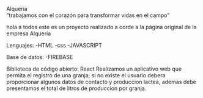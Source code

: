 Alquería  
”trabajamos con el corazón para transformar vidas en el campo”

hola a todos este es un proyecto realizado  a corde  a la página original de la empresa Alquería 

Lenguajes:
-HTML
-css
-JAVASCRIPT

Base de datos:
-FIREBASE

Biblioteca de código abierto: React 
Realizamos un aplicativo web que permita el registro  de una granja; si no existe el usuario debera proporcionar algunos datos de contacto y produccion lactea, ademas debe presentamos el total de litros de produccion por granja.
